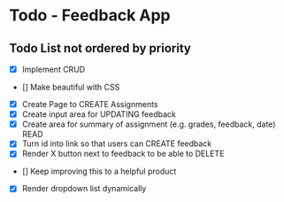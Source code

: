 # Todo - Feedback App
## Todo List not ordered by priority
- [x] Implement CRUD
- [] Make beautiful with CSS
- [x] Create Page to CREATE Assignments
- [x] Create input area for UPDATING feedback
- [x] Create area for summary of assignment (e.g. grades, feedback, date) READ
- [X] Turn id into link so that users can CREATE feedback
- [x] Render X button next to feedback to be able to DELETE
- [] Keep improving this to a helpful product
- [x] Render dropdown list dynamically
